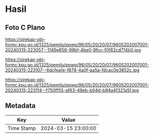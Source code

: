 # Hasil

## Foto C Plano

https://sirekap-obj-formc.kpu.go.id/1325/pemilu/ppwp/96/05/20/20/07/9605202007001-20240315-223057--1149e658-99bf-4be0-8fcc-f0f82cd714b0.jpg

https://sirekap-obj-formc.kpu.go.id/1325/pemilu/ppwp/96/05/20/20/07/9605202007001-20240315-223107--6dcfea1e-f878-4a0f-aa5a-fdcac0e3852c.jpg

https://sirekap-obj-formc.kpu.go.id/1325/pemilu/ppwp/96/05/20/20/07/9605202007001-20240315-223114--f750ff55-af63-49eb-b04d-b94a4f321a5f.jpg


## Metadata

| Key        | Value               |
| ---------- | ------------------- |
| Time Stamp | 2024-03-15 23:00:00 |



